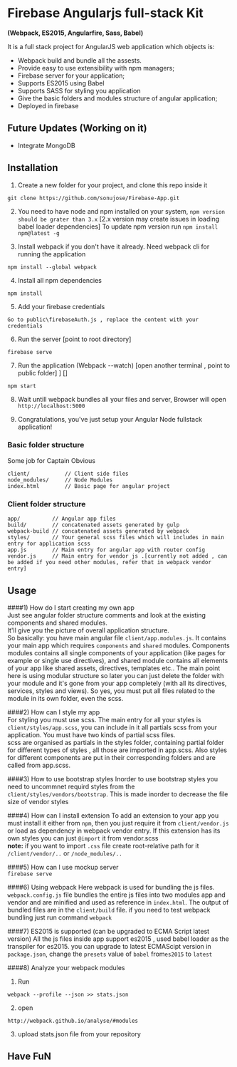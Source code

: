 # Firebase Angularjs full-stack Kit
**(Webpack, ES2015, Angularfire, Sass, Babel)**  

It is a full stack project for AngularJS web application which objects is:
- Webpack build and bundle all the assests.
- Provide easy to use extensibility with npm managers;
- Firebase server for your application;
- Supports ES2015 using Babel 
- Supports SASS for styling you application
- Give the basic folders and modules structure of angular application;
- Deployed in firebase

## Future Updates (Working on it)
- Integrate MongoDB

## Installation

1) Create a new folder for your project, and clone this repo inside it
```
git clone https://github.com/sonujose/Firebase-App.git
```
2) You need to have node and npm installed on your system, `npm version should be grater than 3.x` [2.x version may create issues in loading babel loader dependencies]
   To update npm version run `npm install npm@latest -g`

3) Install webpack if you don't have it already. Need webpack cli for running the application 
```
npm install --global webpack
```
4) Install all npm dependencies
```
npm install
```
5) Add your firebase credentials
```
Go to public\firebaseAuth.js , replace the content with your credentials
```
6) Run the server [point to root directory]
```
firebase serve
```
7) Run the application (Webpack --watch) [open another terminal , point to public folder] ] []
```
npm start
```
8) Wait untill webpack bundles all your files and server, Browser will open `http://localhost:5000`

9) Congratulations, you've just setup your Angular Node fullstack application!

### Basic folder structure
Some job for Captain Obvious
```
client/           // Client side files
node_modules/     // Node Modules
index.html        // Basic page for angular project
```

### Client folder structure

```
app/          // Angular app files
build/        // concatenated assets generated by gulp
webpack-build // concatenated assets generated by webpack
styles/       // Your general scss files which will includes in main entry for application scss
app.js        // Main entry for angular app with router config
vendor.js     // Main entry for vendor js .[currently not added , can be added if you need other modules, refer that in webpack vendor entry]
```

## Usage

####1) How do I start creating my own app  
Just see angular folder structure comments and look at the existing components and shared modules.  
It'll give you the picture of overall application structure.  
So basically: you have main angular file `client/app.modules.js`. It contains your main app which requires `components` and `shared` modules. Components modules contains all single components of your application (like pages for example or single use directives), and shared module contains all elements of your app like shared assets, directives, templates etc..
The main point here is using modular structure so later you can just delete the folder with your module and it's gone from your app completely (with all its directives, services, styles and views). So yes, you must put all files related to the module in its own folder, even the scss.  

####2) How can I style my app  
For styling you must use scss. The main entry for all your styles is `client/styles/app.scss`, you can include in it all partials scss from your application. You must have two kinds of partial scss files.  
scss are organised as partials in the styles folder, containing partial folder for different types of styles , all those are imported in app.scss. Also styles for different components are put in their corresponding folders and are called from app.scss.

####3) How to use bootstrap styles
Inorder to use bootstrap styles you need to uncommnet requird styles from the `client/styles/vendors/bootstrap`. This is made inorder to decrease the file size of vendor styles

####4) How can I install extension
To add an extension to your app you must install it either from `npm`, then you just require it from `client/vendor.js` or load as dependency in webpack vendor entry. 
If this extension has its own styles you can just `@import` it from vendor.scss  
**note:** if you want to import `.css` file create root-relative path for it `/client/vendor/..` or `/node_modules/..`  

####5) How can I use mockup server  
`firebase serve`

####6) Using webpack
Here webpack is used for bundling the js files. `webpack.config.js` file bundles the entire js files into two modules app and vendor and are minified and used as reference in `index.html`.
The output of bundled files are in the `client/build` file. if you need to test webpack bundling just run command `webpack` 

####7) ES2015 is supported (can be upgraded to ECMA Script latest version) 
All the js files inside app support es2015 , used babel loader as the transpiler for es2015. you can upgrade to latest ECMAScipt version in `package.json`, change the `presets` value of `babel` from`es2015` to `latest`

####8) Analyze your webpack modules
1) Run 
```
webpack --profile --json >> stats.json
```
2) open
```
http://webpack.github.io/analyse/#modules
```
3) upload stats.json file from your repository

## Have FuN


